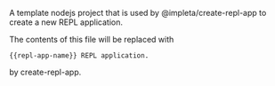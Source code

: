 A template nodejs project that is used by @impleta/create-repl-app to create a new REPL application.

The contents of this file will be replaced with 

`{{repl-app-name}} REPL application.`

by create-repl-app.